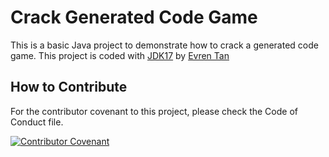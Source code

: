 # Crack Generated Code Game
This is a basic Java project to demonstrate how to crack a generated code game.
This project is coded with [JDK17][jdk-version] by [Evren Tan][evren-tan-github]

## How to Contribute

For the contributor covenant to this project, please check the Code of Conduct file.

[![Contributor Covenant](https://img.shields.io/badge/Contributor%20Covenant-2.1-4baaaa.svg)](CODE_OF_CONDUCT.md)

[evren-tan-github]: https://github.com/evrentan
[jdk-version]: https://www.oracle.com/java/technologies/javase/jdk17-archive-downloads.html